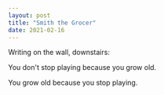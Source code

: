 ```yaml
---
layout: post
title: "Smith the Grocer"
date: 2021-02-16
---
```

Writing on the wall, downstairs:

You don't stop playing
because you grow old.

You grow old
because you stop playing.
